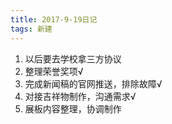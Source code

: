 ```yaml
---
title: 2017-9-19日记 
tags: 新建
---
```

1. 以后要去学校拿三方协议
2. 整理荣誉奖项√
3. 完成新闻稿的官网推送，排除故障√
4. 对接吉祥物制作，沟通需求√
5. 展板内容整理，协调制作
